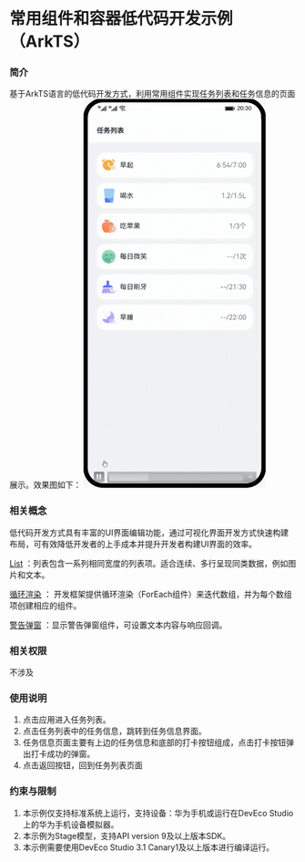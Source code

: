 # 常用组件和容器低代码开发示例（ArkTS）

### 简介
基于ArkTS语言的低代码开发方式，利用常用组件实现任务列表和任务信息的页面展示。效果图如下：
![image](screenshots/device/super_visual_sample.gif)

### 相关概念

低代码开发方式具有丰富的UI界面编辑功能，通过可视化界面开发方式快速构建布局，可有效降低开发者的上手成本并提升开发者构建UI界面的效率。

[List](https://developer.harmonyos.com/cn/docs/documentation/doc-references/ts-container-list-0000001333800573) ：列表包含一系列相同宽度的列表项。适合连续、多行呈现同类数据，例如图片和文本。

[循环渲染](https://developer.harmonyos.com/cn/docs/documentation/doc-guides/ts-rending-control-syntax-foreach-0000001333721033) ： 开发框架提供循环渲染（ForEach组件）来迭代数组，并为每个数组项创建相应的组件。

[警告弹窗](https://developer.harmonyos.com/cn/docs/documentation/doc-references/ts-methods-alert-dialog-box-0000001281201174) ：显示警告弹窗组件，可设置文本内容与响应回调。

### 相关权限

不涉及

### 使用说明
1. 点击应用进入任务列表。
2. 点击任务列表中的任务信息，跳转到任务信息界面。
3. 任务信息页面主要有上边的任务信息和底部的打卡按钮组成，点击打卡按钮弹出打卡成功的弹窗。
4. 点击返回按钮，回到任务列表页面

### 约束与限制
1. 本示例仅支持标准系统上运行，支持设备：华为手机或运行在DevEco Studio上的华为手机设备模拟器。
2. 本示例为Stage模型，支持API version 9及以上版本SDK。
3. 本示例需要使用DevEco Studio 3.1 Canary1及以上版本进行编译运行。